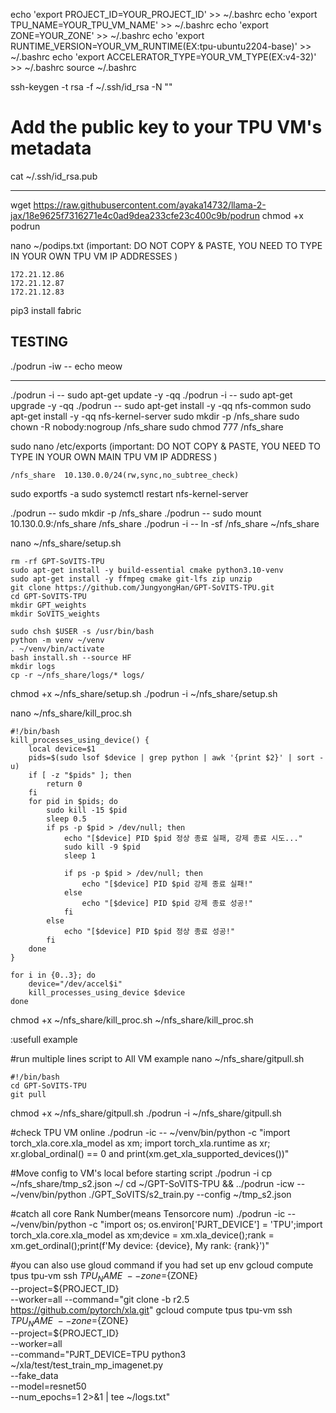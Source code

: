 

echo 'export PROJECT_ID=YOUR_PROJECT_ID' >> ~/.bashrc
echo 'export TPU_NAME=YOUR_TPU_VM_NAME' >> ~/.bashrc
echo 'export ZONE=YOUR_ZONE' >> ~/.bashrc
echo 'export RUNTIME_VERSION=YOUR_VM_RUNTIME(EX:tpu-ubuntu2204-base)' >> ~/.bashrc
echo 'export ACCELERATOR_TYPE=YOUR_VM_TYPE(EX:v4-32)' >> ~/.bashrc
source ~/.bashrc

ssh-keygen -t rsa -f ~/.ssh/id_rsa -N ""

# Add the public key to your TPU VM's metadata
cat ~/.ssh/id_rsa.pub
<HR>

wget https://raw.githubusercontent.com/ayaka14732/llama-2-jax/18e9625f7316271e4c0ad9dea233cfe23c400c9b/podrun
chmod +x podrun

nano ~/podips.txt (important: DO NOT COPY & PASTE, YOU NEED TO TYPE IN YOUR OWN TPU VM IP ADDRESSES )
```
172.21.12.86
172.21.12.87
172.21.12.83
```

pip3 install fabric

## TESTING
./podrun -iw -- echo meow
<HR>

./podrun -i -- sudo apt-get update -y -qq
./podrun -i -- sudo apt-get upgrade -y -qq
./podrun -- sudo apt-get install -y -qq nfs-common
sudo apt-get install -y -qq nfs-kernel-server
sudo mkdir -p /nfs_share
sudo chown -R nobody:nogroup /nfs_share
sudo chmod 777 /nfs_share


sudo nano /etc/exports (important: DO NOT COPY & PASTE, YOU NEED TO TYPE IN YOUR OWN MAIN TPU VM IP ADDRESS )
```
/nfs_share  10.130.0.0/24(rw,sync,no_subtree_check)
```

sudo exportfs -a
sudo systemctl restart nfs-kernel-server


./podrun -- sudo mkdir -p /nfs_share
./podrun -- sudo mount 10.130.0.9:/nfs_share /nfs_share
./podrun -i -- ln -sf /nfs_share ~/nfs_share


nano ~/nfs_share/setup.sh
```
rm -rf GPT-SoVITS-TPU
sudo apt-get install -y build-essential cmake python3.10-venv
sudo apt-get install -y ffmpeg cmake git-lfs zip unzip
git clone https://github.com/JungyongHan/GPT-SoVITS-TPU.git
cd GPT-SoVITS-TPU
mkdir GPT_weights
mkdir SoVITS_weights

sudo chsh $USER -s /usr/bin/bash
python -m venv ~/venv
. ~/venv/bin/activate
bash install.sh --source HF
mkdir logs
cp -r ~/nfs_share/logs/* logs/
```
chmod +x ~/nfs_share/setup.sh
./podrun -i ~/nfs_share/setup.sh


nano ~/nfs_share/kill_proc.sh
```
#!/bin/bash
kill_processes_using_device() {
    local device=$1
    pids=$(sudo lsof $device | grep python | awk '{print $2}' | sort -u)
    if [ -z "$pids" ]; then
        return 0
    fi
    for pid in $pids; do
        sudo kill -15 $pid
        sleep 0.5
        if ps -p $pid > /dev/null; then
            echo "[$device] PID $pid 정상 종료 실패, 강제 종료 시도..."
            sudo kill -9 $pid
            sleep 1
            
            if ps -p $pid > /dev/null; then
                echo "[$device] PID $pid 강제 종료 실패!"
            else
                echo "[$device] PID $pid 강제 종료 성공!"
            fi
        else
            echo "[$device] PID $pid 정상 종료 성공!"
        fi
    done
}

for i in {0..3}; do
    device="/dev/accel$i"
    kill_processes_using_device $device
done
```
chmod +x ~/nfs_share/kill_proc.sh
~/nfs_share/kill_proc.sh





:usefull example

#run multiple lines script to All VM example
nano ~/nfs_share/gitpull.sh
```
#!/bin/bash
cd GPT-SoVITS-TPU
git pull
```
chmod +x ~/nfs_share/gitpull.sh
./podrun -i ~/nfs_share/gitpull.sh

#check TPU VM online
./podrun -ic -- ~/venv/bin/python -c "import torch_xla.core.xla_model as xm; import torch_xla.runtime as xr; xr.global_ordinal() == 0 and print(xm.get_xla_supported_devices())"

#Move config to VM's local before starting script
./podrun -i cp ~/nfs_share/tmp_s2.json ~/
cd ~/GPT-SoVITS-TPU && ../podrun -icw -- ~/venv/bin/python ./GPT_SoVITS/s2_train.py --config ~/tmp_s2.json

#catch all core Rank Number(means Tensorcore num)
./podrun -ic -- ~/venv/bin/python -c "import os; os.environ['PJRT_DEVICE'] = 'TPU';import torch_xla.core.xla_model as xm;device = xm.xla_device();rank = xm.get_ordinal();print(f'My device: {device}, My rank: {rank}')"

#you can also use gloud command if you had set up env 
gcloud compute tpus tpu-vm ssh ${TPU_NAME} \
  --zone=${ZONE} \
  --project=${PROJECT_ID} \
  --worker=all --command="git clone -b r2.5 https://github.com/pytorch/xla.git"
gcloud compute tpus tpu-vm ssh ${TPU_NAME} \
  --zone=${ZONE} \
  --project=${PROJECT_ID} \
  --worker=all \
  --command="PJRT_DEVICE=TPU python3 ~/xla/test/test_train_mp_imagenet.py  \
  --fake_data \
  --model=resnet50  \
  --num_epochs=1 2>&1 | tee ~/logs.txt"
  
